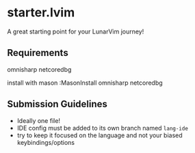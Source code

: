 # starter.lvim

A great starting point for your LunarVim journey!

## Requirements
omnisharp
netcoredbg

install with mason :MasonInstall omnisharp netcoredbg

## Submission Guidelines

- Ideally one file!
- IDE config must be added to its own branch named `lang-ide`
- try to keep it focused on the language and not your biased keybindings/options
